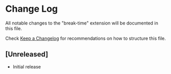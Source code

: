 # Change Log

All notable changes to the "break-time" extension will be documented in this file.

Check [Keep a Changelog](http://keepachangelog.com/) for recommendations on how to structure this file.

## [Unreleased]

- Initial release